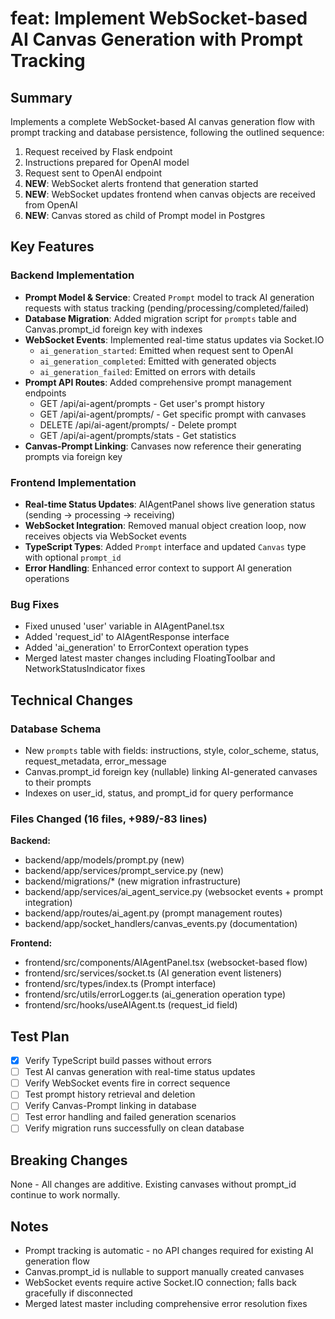 # feat: Implement WebSocket-based AI Canvas Generation with Prompt Tracking

## Summary
Implements a complete WebSocket-based AI canvas generation flow with prompt tracking and database persistence, following the outlined sequence:
1. Request received by Flask endpoint
2. Instructions prepared for OpenAI model  
3. Request sent to OpenAI endpoint
4. **NEW**: WebSocket alerts frontend that generation started
5. **NEW**: WebSocket updates frontend when canvas objects are received from OpenAI
6. **NEW**: Canvas stored as child of Prompt model in Postgres

## Key Features

### Backend Implementation
- **Prompt Model & Service**: Created `Prompt` model to track AI generation requests with status tracking (pending/processing/completed/failed)
- **Database Migration**: Added migration script for `prompts` table and Canvas.prompt_id foreign key with indexes
- **WebSocket Events**: Implemented real-time status updates via Socket.IO
  - `ai_generation_started`: Emitted when request sent to OpenAI
  - `ai_generation_completed`: Emitted with generated objects
  - `ai_generation_failed`: Emitted on errors with details
- **Prompt API Routes**: Added comprehensive prompt management endpoints
  - GET /api/ai-agent/prompts - Get user's prompt history
  - GET /api/ai-agent/prompts/<id> - Get specific prompt with canvases
  - DELETE /api/ai-agent/prompts/<id> - Delete prompt
  - GET /api/ai-agent/prompts/stats - Get statistics
- **Canvas-Prompt Linking**: Canvases now reference their generating prompts via foreign key

### Frontend Implementation  
- **Real-time Status Updates**: AIAgentPanel shows live generation status (sending → processing → receiving)
- **WebSocket Integration**: Removed manual object creation loop, now receives objects via WebSocket events
- **TypeScript Types**: Added `Prompt` interface and updated `Canvas` type with optional `prompt_id`
- **Error Handling**: Enhanced error context to support AI generation operations

### Bug Fixes
- Fixed unused 'user' variable in AIAgentPanel.tsx
- Added 'request_id' to AIAgentResponse interface
- Added 'ai_generation' to ErrorContext operation types
- Merged latest master changes including FloatingToolbar and NetworkStatusIndicator fixes

## Technical Changes

### Database Schema
- New `prompts` table with fields: instructions, style, color_scheme, status, request_metadata, error_message
- Canvas.prompt_id foreign key (nullable) linking AI-generated canvases to their prompts
- Indexes on user_id, status, and prompt_id for query performance

### Files Changed (16 files, +989/-83 lines)
**Backend:**
- backend/app/models/prompt.py (new)
- backend/app/services/prompt_service.py (new)
- backend/migrations/* (new migration infrastructure)
- backend/app/services/ai_agent_service.py (websocket events + prompt integration)
- backend/app/routes/ai_agent.py (prompt management routes)
- backend/app/socket_handlers/canvas_events.py (documentation)

**Frontend:**
- frontend/src/components/AIAgentPanel.tsx (websocket-based flow)
- frontend/src/services/socket.ts (AI generation event listeners)
- frontend/src/types/index.ts (Prompt interface)
- frontend/src/utils/errorLogger.ts (ai_generation operation type)
- frontend/src/hooks/useAIAgent.ts (request_id field)

## Test Plan
- [x] Verify TypeScript build passes without errors
- [ ] Test AI canvas generation with real-time status updates
- [ ] Verify WebSocket events fire in correct sequence
- [ ] Test prompt history retrieval and deletion
- [ ] Verify Canvas-Prompt linking in database
- [ ] Test error handling and failed generation scenarios
- [ ] Verify migration runs successfully on clean database

## Breaking Changes
None - All changes are additive. Existing canvases without prompt_id continue to work normally.

## Notes
- Prompt tracking is automatic - no API changes required for existing AI generation flow
- Canvas.prompt_id is nullable to support manually created canvases
- WebSocket events require active Socket.IO connection; falls back gracefully if disconnected
- Merged latest master including comprehensive error resolution fixes
